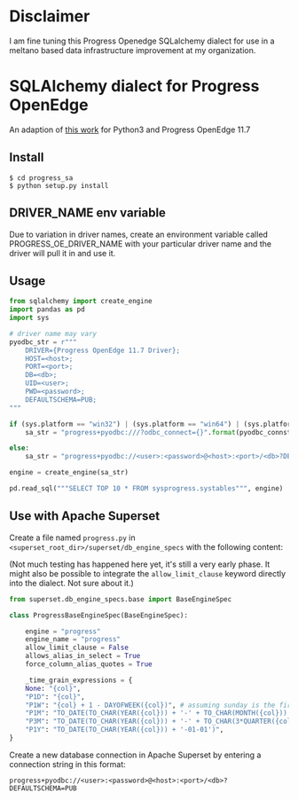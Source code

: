 # Disclaimer
I am fine tuning this Progress Openedge SQLalchemy dialect for use in a meltano based data infrastructure improvement at my organization.




# SQLAlchemy dialect for Progress OpenEdge

An adaption of [this work](https://github.com/dholth/progress_sa) for Python3 and Progress OpenEdge 11.7

## Install

```$ git clone https://github.com/dominikpegler/progress_sa.git
$ cd progress_sa
$ python setup.py install
```
## DRIVER_NAME env variable
Due to variation in driver names, create an environment variable called PROGRESS_OE_DRIVER_NAME with your particular driver name and the driver will pull it in and use it. 

## Usage

```python
from sqlalchemy import create_engine
import pandas as pd
import sys

# driver name may vary
pyodbc_str = r"""
    DRIVER={Progress OpenEdge 11.7 Driver};
    HOST=<host>;
    PORT=<port>;
    DB=<db>;
    UID=<user>;
    PWD=<password>;
    DEFAULTSCHEMA=PUB;
"""

if (sys.platform == "win32") | (sys.platform == "win64") | (sys.platform == "win"):
    sa_str = "progress+pyodbc:///?odbc_connect={}".format(pyodbc_connstr)

else:
    sa_str = "progress+pyodbc://<user>:<password>@<host>:<port>/<db>?DEFAULTSCHEMA=PUB"

engine = create_engine(sa_str)

pd.read_sql("""SELECT TOP 10 * FROM sysprogress.systables""", engine)
```

## Use with Apache Superset

Create a file named `progress.py` in `<superset_root_dir>/superset/db_engine_specs` with the following content:

(Not much testing has happened here yet, it's still a very early phase. It might also be possible to integrate the `allow_limit_clause` keyword directly into the dialect. Not sure about it.)

```python
from superset.db_engine_specs.base import BaseEngineSpec

class ProgressBaseEngineSpec(BaseEngineSpec):

    engine = "progress"
    engine_name = "progress"
    allow_limit_clause = False
    allows_alias_in_select = True
    force_column_alias_quotes = True

    _time_grain_expressions = {
    None: "{col}",
    "P1D": "{col}",
    "P1W": "{col} + 1 - DAYOFWEEK({col})", # assuming sunday is the first day of the week
    "P1M": "TO_DATE(TO_CHAR(YEAR({col})) + '-' + TO_CHAR(MONTH({col})) + '-01')",
    "P3M": "TO_DATE(TO_CHAR(YEAR({col})) + '-' + TO_CHAR(3*QUARTER({col})-2) + '-01')",
    "P1Y": "TO_DATE(TO_CHAR(YEAR({col})) + '-01-01')",
}    
```

Create a new database connection in Apache Superset by entering a connection string in this format:
```
progress+pyodbc://<user>:<password>@<host>:<port>/<db>?DEFAULTSCHEMA=PUB
```
